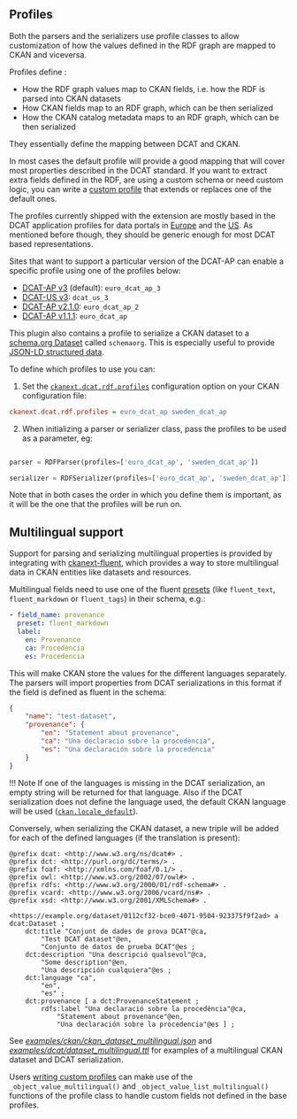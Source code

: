 ## Profiles

Both the parsers and the serializers use profile classes to allow customization of how the values defined in the RDF graph are mapped to CKAN and viceversa.

Profiles define :

* How the RDF graph values map to CKAN fields, i.e. how the RDF is parsed into CKAN datasets
* How CKAN fields map to an RDF graph, which can be then serialized
* How the CKAN catalog metadata maps to an RDF graph, which can be then serialized

They essentially define the mapping between DCAT and CKAN.

In most cases the default profile will provide a good mapping that will cover most properties described in the DCAT standard. If you want to extract extra fields defined in the RDF, are using a custom schema or
need custom logic, you can write a [custom profile](writing-profiles.md) that extends or replaces one of the default ones.

The profiles currently shipped with the extension are mostly based in the
DCAT application profiles for data portals in [Europe](https://joinup.ec.europa.eu/asset/dcat_application_profile/description) and the [US](https://doi-do.github.io/dcat-us/). As mentioned before though, they should be generic enough for most DCAT based representations.

Sites that want to support a particular version of the DCAT-AP can enable a specific profile using one of the profiles below:

* [DCAT-AP v3](https://semiceu.github.io/DCAT-AP/releases/3.0.0) (default): `euro_dcat_ap_3`
* [DCAT-US v3](https://doi-do.github.io/dcat-us/): `dcat_us_3` 
* [DCAT-AP v2.1.0](https://joinup.ec.europa.eu/collection/semantic-interoperability-community-semic/solution/dcat-application-profile-data-portals-europe/release/210): `euro_dcat_ap_2`
* [DCAT-AP v1.1.1](https://joinup.ec.europa.eu/asset/dcat_application_profile/asset_release/dcat-ap-v11): `euro_dcat_ap`

This plugin also contains a profile to serialize a CKAN dataset to a [schema.org Dataset](http://schema.org/Dataset) called `schemaorg`. This is especially useful to provide [JSON-LD structured data](google-dataset-search.md).

To define which profiles to use you can:


1. Set the [`ckanext.dcat.rdf.profiles`](configuration.md#ckanextdcatrdfprofiles) configuration option on your CKAN configuration file:

```ini
ckanext.dcat.rdf.profiles = euro_dcat_ap sweden_dcat_ap
```

2. When initializing a parser or serializer class, pass the profiles to be used as a parameter, eg:

```python

parser = RDFParser(profiles=['euro_dcat_ap', 'sweden_dcat_ap'])

serializer = RDFSerializer(profiles=['euro_dcat_ap', 'sweden_dcat_ap'])
```

Note that in both cases the order in which you define them is important, as it will be the one that the profiles will be run on.



## Multilingual support

Support for parsing and serializing multilingual properties is provided by integrating with
[ckanext-fluent](https://github.com/ckan/ckanext-fluent), which provides a way to store multilingual
data in CKAN entities like datasets and resources.

Multilingual fields need to use one of the fluent [presets](https://github.com/ckan/ckanext-fluent#fluent_text-fields) (like `fluent_text`, `fluent_markdown` or `fluent_tags`) in their schema, e.g.:

```yaml
- field_name: provenance
  preset: fluent_markdown
  label:
    en: Provenance
    ca: Procedència
    es: Procedencia
```

This will make CKAN store the values for the different languages separately. The parsers will
import properties from DCAT serializations in this format if the field is defined as fluent in
the schema:

```json
{
    "name": "test-dataset",
    "provenance": {
        "en": "Statement about provenance",
        "ca": "Una declaració sobre la procedència",
        "es": "Una declaración sobre la procedencia"
    }
}
```

!!! Note
    If one of the languages is missing in the DCAT serialization, an empty string will be
    returned for that language. Also if the DCAT serialization does not define the language
    used, the default CKAN language will be used ([`ckan.locale_default`](https://docs.ckan.org/en/latest/maintaining/configuration.html#ckan-locale-default)).


Conversely, when serializing the CKAN dataset, a new triple will be added for each of the
defined languages (if the translation is present):

```turtle
@prefix dcat: <http://www.w3.org/ns/dcat#> .
@prefix dct: <http://purl.org/dc/terms/> .
@prefix foaf: <http://xmlns.com/foaf/0.1/> .
@prefix owl: <http://www.w3.org/2002/07/owl#> .
@prefix rdfs: <http://www.w3.org/2000/01/rdf-schema#> .
@prefix vcard: <http://www.w3.org/2006/vcard/ns#> .
@prefix xsd: <http://www.w3.org/2001/XMLSchema#> .

<https://example.org/dataset/0112cf32-bce0-4071-9504-923375f9f2ad> a dcat:Dataset ;
    dct:title "Conjunt de dades de prova DCAT"@ca,
        "Test DCAT dataset"@en,
        "Conjunto de datos de prueba DCAT"@es ;
    dct:description "Una descripció qualsevol"@ca,
        "Some description"@en,
        "Una descripción cualquiera"@es ;
    dct:language "ca",
        "en",
        "es" ;
    dct:provenance [ a dct:ProvenanceStatement ;
        rdfs:label "Una declaració sobre la procedència"@ca,
            "Statement about provenance"@en,
            "Una declaración sobre la procedencia"@es ] ;
```

See [*examples/ckan/ckan_dataset_multilingual.json*](https://github.com/ckan/ckanext-dcat/blob/master/examples/ckan/ckan_dataset_multilingual.json) and [*examples/dcat/dataset_multilingual.ttl*](https://github.com/ckan/ckanext-dcat/blob/master/examples/dcat/dataset_multilingual.ttl)
for examples of a multilingual CKAN dataset and DCAT serialization.


Users [writing custom profiles](writing-profiles.md) can make use of the `_object_value_multilingual()`
and `_object_value_list_multilingual()` functions of the profile class to handle custom fields not defined
in the base profiles.
